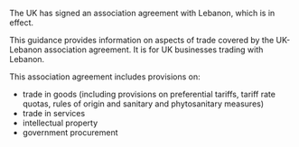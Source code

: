 The UK has signed an association agreement with Lebanon, which is in effect.

This guidance provides information on aspects of trade covered by the UK-Lebanon association agreement. It is for UK businesses trading with Lebanon.

This association agreement includes provisions on:

*   trade in goods (including provisions on preferential tariffs, tariff rate quotas, rules of origin and sanitary and phytosanitary measures)
*   trade in services
*   intellectual property
*   government procurement